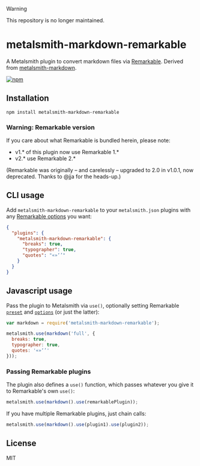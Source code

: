 > [!WARNING]
> This repository is no longer maintained.

# metalsmith-markdown-remarkable

A Metalsmith plugin to convert markdown files via [Remarkable](https://www.npmjs.com/package/remarkable). Derived from [metalsmith-markdown](https://www.npmjs.com/package/metalsmith-markdown).

[![npm](https://img.shields.io/npm/v/metalsmith-markdown-remarkable.svg)](https://www.npmjs.com/package/metalsmith-markdown-remarkable)


## Installation

```
npm install metalsmith-markdown-remarkable
```


### Warning: Remarkable version

If you care about what Remarkable is bundled herein, please note:

- v1.* of this plugin now use Remarkable 1.*
- v2.* use Remarkable 2.*

(Remarkable was originally – and carelessly – upgraded to 2.0 in v1.0.1, now deprecated. Thanks to @jja for the heads-up.)


## CLI usage

Add `metalsmith-markdown-remarkable` to your `metalsmith.json` plugins with any [Remarkable options](https://www.npmjs.com/package/remarkable#options) you want:

```json
{
  "plugins": {
    "metalsmith-markdown-remarkable": {
      "breaks": true,
      "typographer": true,
      "quotes": "«»‘’"
    }
  }
}
```


## Javascript usage

Pass the plugin to Metalsmith via `use()`, optionally setting Remarkable [`preset`](https://www.npmjs.com/package/remarkable#presets) and [`options`](https://www.npmjs.com/package/remarkable#options) (or just the latter):

```js
var markdown = require('metalsmith-markdown-remarkable');

metalsmith.use(markdown('full', {
  breaks: true,
  typographer: true,
  quotes: '«»‘’'
}));
```

### Passing Remarkable plugins

The plugin also defines a `use()` function, which passes whatever you give it to Remarkable's own `use()`:

```js
metalsmith.use(markdown().use(remarkablePlugin));
```

If you have multiple Remarkable plugins, just chain calls:

```js
metalsmith.use(markdown().use(plugin1).use(plugin2));
```


## License

MIT

